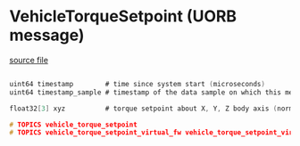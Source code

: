# VehicleTorqueSetpoint (UORB message)



[source file](https://github.com/PX4/PX4-Autopilot/blob/release/1.14/msg/VehicleTorqueSetpoint.msg)

```c

uint64 timestamp        # time since system start (microseconds)
uint64 timestamp_sample # timestamp of the data sample on which this message is based (microseconds)

float32[3] xyz          # torque setpoint about X, Y, Z body axis (normalized)

# TOPICS vehicle_torque_setpoint
# TOPICS vehicle_torque_setpoint_virtual_fw vehicle_torque_setpoint_virtual_mc

```
